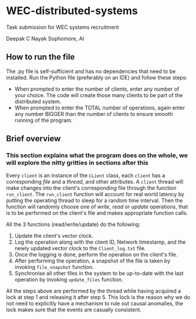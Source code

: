 # WEC-distributed-systems
Task submission for WEC systems recruitment

Deepak C Nayak 
Sophomore, AI

## How to run the file
The .py file is self-sufficient and has no dependencies that need to be installed.
Run the Python file (preferably on an IDE) and follow these steps:
- When prompted to enter the number of clients, enter any number of your choice. The code will create those many clients to be part of the distributed system.
- When prompted to enter the TOTAL number of operations, again enter any number BIGGER than the number of clients to ensure smooth running of the program.

## Brief overview 
### This section explains what the program does on the whole, we will explore the nitty gritties in sections after this

Every `client` is an instance of the `CLient` class, each `client` has a corresponding _file_ and a _thread_, and other attributes.
A `client` thread will make changes into the client's corresponding file through the function `run_client`.
The `run_client` function will account for real world latency by putting the operating thread to sleep for a random time interval.
Then the function will randomly choose one of _write_, _read_ or _update_ operations, that is to be performed on the client's file and makes appropriate function calls.

All the 3 functions (read/write/update) do the following:
1. Update the client's vector clock.
2. Log the operation along with the client ID, Network timestamp, and the newly updated vector clock to the `Client_log.txt` file.
3. Once the logging is done, perform the operation on the client's file.
4. After performing the operation, a snapshot of the file is taken by invoking `file_snapshot` function.
5. Synchronise all other files in the system to be up-to-date with the last operation by invoking `update_files` function.

All the steps above are performed by the thread while having acquired a lock at step 1 and releasing it after step 5.
This lock is the reason why we do not need to explicitly have a mechanism to rule out causal anomalies, the lock makes sure that the events are casually consistent.





